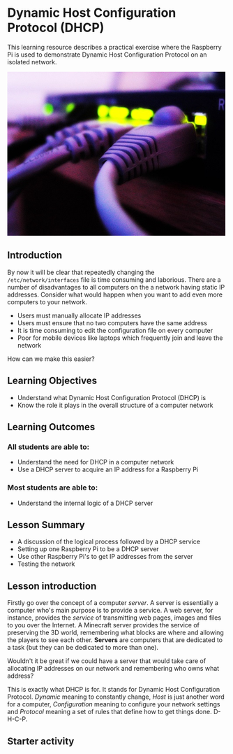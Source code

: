 Dynamic Host Configuration Protocol (DHCP)
==================
This learning resource describes a practical exercise where the Raspberry Pi is used to demonstrate Dynamic Host Configuration Protocol on an isolated network.

![](./images/cover.jpg)

## Introduction

By now it will be clear that repeatedly changing the `/etc/network/interfaces` file is time consuming and laborious. There are a number of disadvantages to all computers on the a network having static IP addresses. Consider what would happen when you want to add even more computers to your network.

- Users must manually allocate IP addresses 
- Users must ensure that no two computers have the same address
- It is time consuming to edit the configuration file on every computer
- Poor for mobile devices like laptops which frequently join and leave the network

How can we make this easier?

## Learning Objectives

- Understand what Dynamic Host Configuration Protocol (DHCP) is
- Know the role it plays in the overall structure of a computer network

## Learning Outcomes

### All students are able to:

- Understand the need for DHCP in a computer network
- Use a DHCP server to acquire an IP address for a Raspberry Pi

### Most students are able to:

- Understand the internal logic of a DHCP server

## Lesson Summary

- A discussion of the logical process followed by a DHCP service
- Setting up one Raspberry Pi to be a DHCP server
- Use other Raspberry Pi's to get IP addresses from the server
- Testing the network

## Lesson introduction

Firstly go over the concept of a computer *server*. A server is essentially a computer who's main purpose is to provide a service. A web server, for instance, provides the *service* of transmitting web pages, images and files to you over the Internet. A Minecraft server provides the service of preserving the 3D world, remembering what blocks are where and allowing the players to see each other. **Servers** are computers that are dedicated to a task (but they can be dedicated to more than one).

Wouldn't it be great if we could have a server that would take care of allocating IP addresses on our network and remembering who owns what address?

This is exactly what DHCP is for. It stands for Dynamic Host Configuration Protocol. *Dynamic* meaning to constantly change, *Host* is just another word for a computer, *Configuration* meaning to configure your network settings and *Protocol* meaning a set of rules that define how to get things done. D-H-C-P.

## Starter activity

